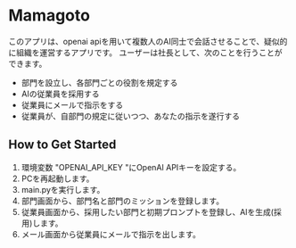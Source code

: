 # Mamagoto

このアプリは、openai apiを用いて複数人のAI同士で会話させることで、疑似的に組織を運営するアプリです。 
ユーザーは社長として、次のことを行うことができます。

* 部門を設立し、各部門ごとの役割を規定する
* AIの従業員を採用する
* 従業員にメールで指示をする
* 従業員が、自部門の規定に従いつつ、あなたの指示を遂行する

## How to Get Started

1. 環境変数 "OPENAI_API_KEY "にOpenAI APIキーを設定する。
2. PCを再起動します。
3. main.pyを実行します。
4. 部門画面から、部門名と部門のミッションを登録します。
5. 従業員画面から、採用したい部門と初期プロンプトを登録し、AIを生成(採用)します。
6. メール画面から従業員にメールで指示を出します。
